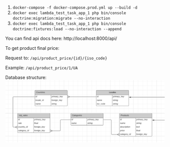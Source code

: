 1. `docker-compose -f docker-compose.prod.yml up --build -d`
2. `docker exec lambda_test_task_app_1 php bin/console doctrine:migration:migrate --no-interaction`
3. `docker exec lambda_test_task_app_1 php bin/console doctrine:fixtures:load --no-interaction --append`

You can find api docs here:
http://localhost:8000/api/

To get product final price:

Request to:  `/api/product_price/{id}/{iso_code}`

Example: `/api/product_price/1/UA`

Database structure:
![Database structure](./migrations/db_structure.png)
